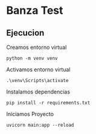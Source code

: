 # Banza Test

## Ejecucion

Creamos entorno virtual

    python -m venv venv

Activamos entorno virtual

    .\venv\Scripts\activate
  
Instalamos dependencias

    pip install -r requirements.txt
Iniciamos Proyecto

    uvicorn main:app --reload